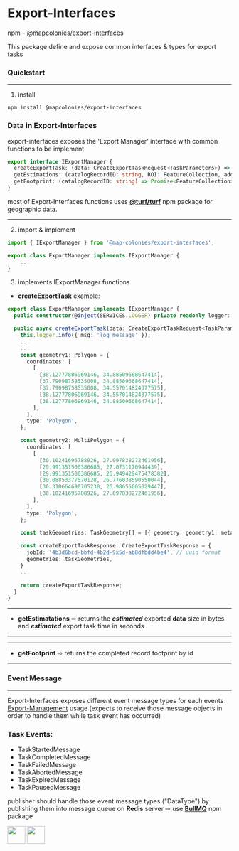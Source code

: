 # Export-Interfaces
npm - [@mapcolonies/export-interfaces](https://www.npmjs.com/package/@map-colonies/export-interfaces)

This package define and expose common interfaces & types for export tasks

### Quickstart
---
1. install
```
npm install @mapcolonies/export-interfaces
```

### Data in Export-Interfaces
export-interfaces exposes the 'Export Manager' interface with common functions to be implement
```typescript
export interface IExportManager {
  createExportTask: (data: CreateExportTaskRequest<TaskParameters>) => Promise<CreateExportTaskResponse>;
  getEstimations: (catalogRecordID: string, ROI: FeatureCollection, additional?: Record<string, unknown>) => Promise<GetEstimationsResponse>;
  getFootprint: (catalogRecordID: string) => Promise<FeatureCollection>;
}
```
most of Export-Interfaces functions uses **[@turf/turf](https://www.npmjs.com/package/@turf/turf)** npm package for geographic data.

---

2. import & implement

```typescript
import { IExportManager } from '@map-colonies/export-interfaces';

export class ExportManager implements IExportManager {
    ...
}
```

3. implements IExportManager functions

- **createExportTask** example:
```typescript
export class ExportManager implements IExportManager {
  public constructor(@inject(SERVICES.LOGGER) private readonly logger: Logger) {}

  public async createExportTask(data: CreateExportTaskRequest<TaskParameters>): Promise<CreateExportTaskResponse> {
    this.logger.info({ msg: 'log message' });
    ...
    ...
    const geometry1: Polygon = {
      coordinates: [
        [
          [38.12777806969146, 34.88509668647414],
          [37.79098758535008, 34.88509668647414],
          [37.79098758535008, 34.557014824377575],
          [38.12777806969146, 34.557014824377575],
          [38.12777806969146, 34.88509668647414],
        ],
      ],
      type: 'Polygon',
    };

    const geometry2: MultiPolygon = {
      coordinates: [
        [
          [30.10241695788926, 27.097838272461956],
          [29.991351500386685, 27.0731170944439],
          [29.991351500386685, 26.949429475478382],
          [30.08853377570128, 26.776038590550044],
          [30.310664690705238, 26.98655005029447],
          [30.10241695788926, 27.097838272461956],
        ],
      ],
      type: 'Polygon',
    };

    const taskGeometries: TaskGeometry[] = [{ geometry: geometry1, metadata: { maxRes: 0.732 } }, { geometry2 }]; // ⇨ 'metadata' is optional here
    
    const createExportTaskResponse: CreateExportTaskResponse = {
      jobId: '4b3d6bcd-bbfd-4b2d-9x5d-ab8dfbdd4be4', // uuid format
      geometries: taskGeometries,
    }
    ...

    return createExportTaskResponse; 
  }
}
```

---

- **getEstimatations** ⇨ returns the ***estimated*** exported **data** size in bytes and  ***estimated*** export task time in seconds
---

---

- **getFootprint** ⇨ returns the completed record footprint by id
---

### Event Message
---
Export-Interfaces exposes different event message types for each events 
[Export-Management](https://github.com/MapColonies/export-management) usage (expects to receive those message objects in order to handle them while task event has occurred)

### Task Events:
+ TaskStartedMessage
+ TaskCompletedMessage
+ TaskFailedMessage
+ TaskAbortedMessage 
+ TaskExpiredMessage 
+ TaskPausedMessage 


publisher should handle those event message types ("DataType") by publishing them into message queue on **Redis** server ⇨ use **[BullMQ](https://github.com/taskforcesh/bullmq)** npm package  




<a href="https://github.com/taskforcesh/bullmq"> <img src="https://user-images.githubusercontent.com/95200/143832033-32e868df-f3b0-4251-97fb-c64809a43d36.png" height="40" /><a> <img src="https://upload.wikimedia.org/wikipedia/en/6/6b/Redis_Logo.svg" height="40" />

